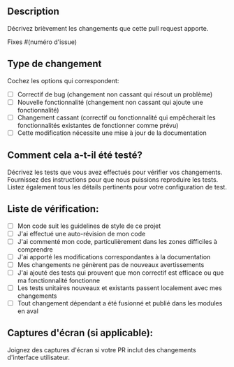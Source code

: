 ## Description
Décrivez brièvement les changements que cette pull request apporte.

Fixes #(numéro d'issue)

## Type de changement
Cochez les options qui correspondent:
- [ ] Correctif de bug (changement non cassant qui résout un problème)
- [ ] Nouvelle fonctionnalité (changement non cassant qui ajoute une fonctionnalité)
- [ ] Changement cassant (correctif ou fonctionnalité qui empêcherait les fonctionnalités existantes de fonctionner comme prévu)
- [ ] Cette modification nécessite une mise à jour de la documentation

## Comment cela a-t-il été testé?
Décrivez les tests que vous avez effectués pour vérifier vos changements. Fournissez des instructions pour que nous puissions reproduire les tests. Listez également tous les détails pertinents pour votre configuration de test.

## Liste de vérification:
- [ ] Mon code suit les guidelines de style de ce projet
- [ ] J'ai effectué une auto-révision de mon code
- [ ] J'ai commenté mon code, particulièrement dans les zones difficiles à comprendre
- [ ] J'ai apporté les modifications correspondantes à la documentation
- [ ] Mes changements ne génèrent pas de nouveaux avertissements
- [ ] J'ai ajouté des tests qui prouvent que mon correctif est efficace ou que ma fonctionnalité fonctionne
- [ ] Les tests unitaires nouveaux et existants passent localement avec mes changements
- [ ] Tout changement dépendant a été fusionné et publié dans les modules en aval

## Captures d'écran (si applicable):
Joignez des captures d'écran si votre PR inclut des changements d'interface utilisateur. 